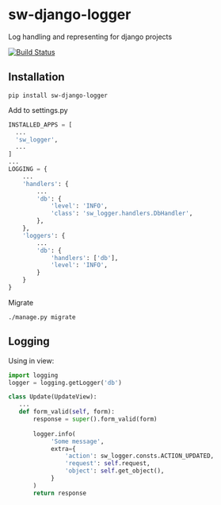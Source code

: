 # sw-django-logger
Log handling and representing for django projects

[![Build Status](https://travis-ci.org/telminov/sw-django-logger.svg?branch=master)](https://travis-ci.org/telminov/sw-django-logger)

## Installation
```
pip install sw-django-logger
```

Add to settings.py
```python
INSTALLED_APPS = [
  ...
  'sw_logger',
  ...
]
...
LOGGING = {
    ...
    'handlers': {
        ...
        'db': {
            'level': 'INFO',
            'class': 'sw_logger.handlers.DbHandler',
        },
    },
    'loggers': {
        ...
        'db': {
            'handlers': ['db'],
            'level': 'INFO',
        }
    }
}
```
Migrate
```
./manage.py migrate
```

## Logging
Using in view:
```python
import logging
logger = logging.getLogger('db')

class Update(UpdateView):
   ...
   def form_valid(self, form):
       response = super().form_valid(form)
       
       logger.info(
            'Some message',
            extra={
                'action': sw_logger.consts.ACTION_UPDATED,
                'request': self.request,
                'object': self.get_object(),
            }
       )
       return response
```
